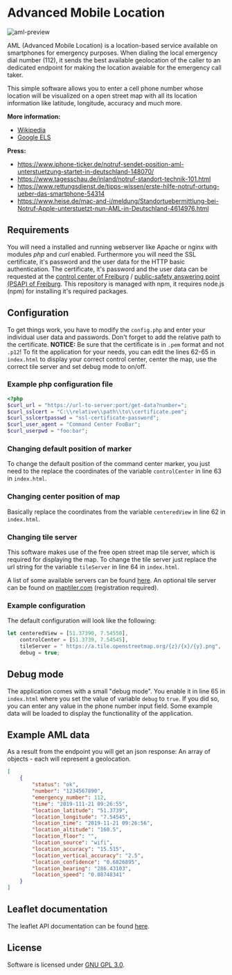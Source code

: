 # Advanced Mobile Location
![aml-preview](https://erfurtjohn.de/images/aml.gif)

AML (Advanced Mobile Location) is a location-based service available on smartphones for emergency purposes. When dialing the local emergency dial number (112), it sends the best available geolocation of the caller to an dedicated endpoint for making the location avaiable for the emergency call taker.

This simple software allows you to enter a cell phone number whose location will be visualized on a open street map with all its location information like latitude, longitude, accuracy and much more.

**More information:**
* [Wikipedia](https://en.wikipedia.org/wiki/Advanced_Mobile_Location)
* [Google ELS](https://crisisresponse.google/emergencylocationservice/how-it-works/)

**Press:**
* https://www.iphone-ticker.de/notruf-sendet-position-aml-unterstuetzung-startet-in-deutschland-148070/
* https://www.tagesschau.de/inland/notruf-standort-technik-101.html
* https://www.rettungsdienst.de/tipps-wissen/erste-hilfe-notruf-ortung-ueber-das-smartphone-54314
* https://www.heise.de/mac-and-i/meldung/Standortuebermittlung-bei-Notruf-Apple-unterstuetzt-nun-AML-in-Deutschland-4614976.html

## Requirements
You will need a installed and running webserver like Apache or nginx with modules _php_ and _curl_ enabled. Furthermore you will need the SSL certificate, it's password and the user data for the HTTP basic authentication. The certificate, it's password and the user data can be requested at the [control center of Freiburg](https://ils-freiburg.de/standortdaten.php) / [public-safety answering point (PSAP) of Freiburg](https://ils-freiburg.de/standortdaten.php). This repository is managed with npm, it requires node.js (npm) for installing it's required packages.

## Configuration
To get things work, you have to modify the `config.php` and enter your individual user data and passwords. Don't forget to add the relative path to the certificate. **NOTICE:** Be sure that the certificate is in `.pem` format and not `.p12`!
To fit the application for your needs, you can edit the lines 62-65 in `index.html` to display your correct control center, center the map, use the correct tile server and set debug mode to on/off.

### Example php configuration file
```php
<?php
$curl_url = "https://url-to-server:port/get-data?number=";
$curl_sslcert = "C:\\relative\\path\\to\\certificate.pem";
$curl_sslcertpasswd = "ssl-certificate-password";
$curl_user_agent = "Command Center FooBar";
$curl_userpwd = "foo:bar";
```

### Changing default position of marker
To change the default position of the command center marker, you just need to the replace the coordinates of the variable `controlCenter` in line 63 in `index.html`.

### Changing center position of map
Basically replace the coordinates from the variable `centeredView` in line 62 in `index.html`.

### Changing tile server
This software makes use of the free open street map tile server, which is required for displaying the map. To change the tile server just replace the url string for the variable `tileServer` in line 64 in `index.html`.

A list of some available servers can be found [here](https://wiki.openstreetmap.org/wiki/Tile_servers). An optional tile server can be found on [maptiler.com](https://maptiler.com) (registration required).

### Example configuration
The default configuration will look like the following:
```javascript
let centeredView = [51.37390, 7.54550],
    controlCenter = [51.3739, 7.54545],
    tileServer = " https://a.tile.openstreetmap.org/{z}/{x}/{y}.png",
    debug = true;
```

## Debug mode
The application comes with a small "debug mode". You enable it in line 65 in `index.html` where you set the value of variable `debug` to `true`. If you did so, you can enter any value in the phone number input field. Some example data will be loaded to display the functionallity of the application.

## Example AML data
As a result from the endpoint you will get an json response: An array of objects - each will represent a geolocation.

```json
[
    {
        "status": "ok",
        "number": "1234567890",
        "emergency_number": 112,
        "time": "2019-111-21 09:26:55",
        "location_latitude": "51.3739",
        "location_longitude": "7.54545",
        "location_time": "2019-11-21 09:26:56",
        "location_altitude": "160.5",
        "location_floor": "",
        "location_source": "wifi",
        "location_accuracy": "15.515",
        "location_vertical_accuracy": "2.5",
        "location_confidence": "0.6826895",
        "location_bearing": "286.43103",
        "location_speed": "0.08748341"
    }
]
```

## Leaflet documentation
The leaflet API documentation can be found [here](https://leafletjs.com/reference-1.6.0.html).

## License
Software is licensed under [GNU GPL 3.0](https://github.com/erfurtjohn/advanced-mobile-location/blob/master/LICENSE).
